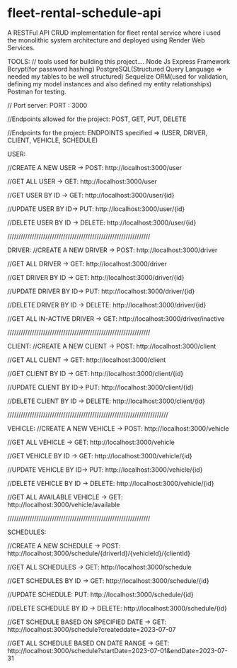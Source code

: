 # fleet-rental-schedule-api
A RESTFul API CRUD implementation for fleet rental service where i used the monolithic system architecture and deployed using Render Web Services.

TOOLS: 
// tools used for building this project....
Node Js
Express Framework
Bcrypt(for password hashing)
PostgreSQL(Structured Query Language => needed my tables to be well structured)
Sequelize ORM(used for validation, defining my model instances and also defined my entity relationships)
Postman for testing.


// Port server:
PORT : 3000

//Endpoints allowed for the project:
POST, GET, PUT, DELETE

//Endpoints for the project:
ENDPOINTS specified => (USER, DRIVER, CLIENT, VEHICLE, SCHEDULE)

USER:

//CREATE A NEW USER ->
POST: http://localhost:3000/user

//GET ALL USER ->
GET: http://localhost:3000/user

//GET USER BY ID ->
GET: http://localhost:3000/user/{id}

//UPDATE USER BY ID->
PUT: http://localhost:3000/user/{id}

//DELETE USER BY ID ->
DELETE: http://localhost:3000/user/{id}

////////////////////////////////////////////////////////////////

DRIVER:
//CREATE A NEW DRIVER ->
POST: http://localhost:3000/driver

//GET ALL DRIVER ->
GET: http://localhost:3000/driver

//GET DRIVER BY ID ->
GET: http://localhost:3000/driver/{id}

//UPDATE DRIVER BY ID->
PUT: http://localhost:3000/driver/{id}

//DELETE DRIVER BY ID ->
DELETE: http://localhost:3000/driver/{id}

//GET ALL IN-ACTIVE DRIVER ->
GET: http://localhost:3000/driver/inactive


////////////////////////////////////////////////////////////////

CLIENT:
//CREATE A NEW CLIENT ->
POST: http://localhost:3000/client

//GET ALL CLIENT ->
GET: http://localhost:3000/client

//GET CLIENT BY ID ->
GET: http://localhost:3000/client/{id}

//UPDATE CLIENT BY ID->
PUT: http://localhost:3000/client/{id}

//DELETE CLIENT BY ID ->
DELETE: http://localhost:3000/client/{id}

////////////////////////////////////////////////////////////////////////

VEHICLE:
//CREATE A NEW VEHICLE ->
POST: http://localhost:3000/vehicle

//GET ALL VEHICLE ->
GET: http://localhost:3000/vehicle

//GET VEHICLE BY ID ->
GET: http://localhost:3000/vehicle/{id}

//UPDATE VEHICLE BY ID->
PUT: http://localhost:3000/vehicle/{id}

//DELETE VEHICLE BY ID ->
DELETE: http://localhost:3000/vehicle/{id}

//GET ALL  AVAILABLE VEHICLE ->
GET: http://localhost:3000/vehicle/available



////////////////////////////////////////////////////////////////


SCHEDULES:

//CREATE A NEW SCHEDULE ->
POST: http://localhost:3000/schedule/{driverId}/{vehicleId}/{clientId}

//GET ALL SCHEDULES ->
GET: http://localhost:3000/schedule


//GET SCHEDULES BY ID ->
GET: http://localhost:3000/schedule/{id}

//UPDATE SCHEDULE:
PUT: http://localhost:3000/schedule/{id}

//DELETE SCHEDULE BY ID ->
DELETE: http://localhost:3000/schedule/{id}

//GET SCHEDULE BASED ON SPECIFIED DATE ->
GET: http://localhost:3000/schedule?createddate=2023-07-07

//GET ALL SCHEDULE BASED ON DATE RANGE ->
GET: http://localhost:3000/schedule?startDate=2023-07-01&endDate=2023-07-31